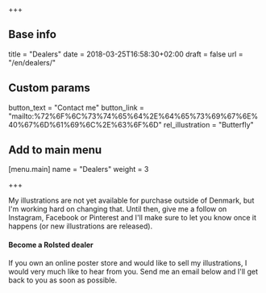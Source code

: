+++

## Base info
title = "Dealers"
date = 2018-03-25T16:58:30+02:00
draft = false
url = "/en/dealers/"

## Custom params
button_text = "Contact me"
button_link = "mailto:%72%6F%6C%73%74%65%64%2E%64%65%73%69%67%6E%40%67%6D%61%69%6C%2E%63%6F%6D"
rel_illustration = "Butterfly"

## Add to main menu
[menu.main]
name = "Dealers"
weight = 3

+++

My illustrations are not yet available for purchase outside of Denmark, but I'm working hard on changing that. Until then, give me a follow on Instagram, Facebook or Pinterest and I'll make sure to let you know once it happens (or new illustrations are released).

#### Become a Rolsted dealer
If you own an online poster store and would like to sell my illustrations, I would very much like to hear from you. Send me an email below and I'll get back to you as soon as possible.